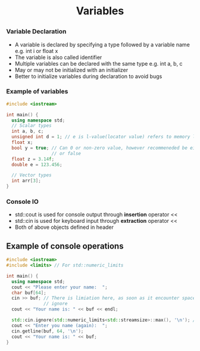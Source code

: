 <h1 style="text-align:center;"> Variables </p>

### Variable Declaration

- A variable is declared by specifying a type followed by a variable name e.g. int i or float x
- The variable is also called identifier
- Multiple variables can be declared with the same type e.g. int a, b, c
- May or may not be initialized with an initializer
- Better to initialize variables during declaration to avoid bugs

### Example of variables

```cpp
#include <iostream>

int main() {
  using namespace std;
  // Scalar types
  int a, b, c;
  unsigned int d = 1; // e is l-value(locator value) refers to memory location and 1 is the r-value(right value)
  float x;
  bool y = true; // Can 0 or non-zero value, however recommeneded be either true
                 // or false
  float z = 3.14f;
  double e = 123.456;

  // Vector types
  int arr[3];
}
```

### Console IO

- std::cout is used for console output through **insertion** operator <<
- std::cin is used for keyboard input through **extraction** operator <<
- Both of above objects defined in <iostream> header

## Example of console operations

```cpp
#include <iostream>
#include <limits> // For std::numeric_limits

int main() {
  using namespace std;
  cout << "Please enter your name:  ";
  char buf[64];
  cin >> buf; // There is limiation here, as soon as it encounter space itwill
              // ignore
  cout << "Your name is: " << buf << endl;

  std::cin.ignore(std::numeric_limits<std::streamsize>::max(), '\n'); // This clears any leftover characters
  cout << "Enter you name (again):  ";
  cin.getline(buf, 64, '\n');
  cout << "Your name is: " << buf;
}
```
